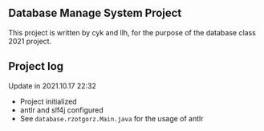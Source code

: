 Database Manage System Project
------------
This project is written by cyk and llh, for the purpose of the database class 2021 project.

## Project log

Update in 2021.10.17 22:32
- Project initialized
- antlr and slf4j configured
- See ```database.rzotgorz.Main.java``` for the usage of antlr